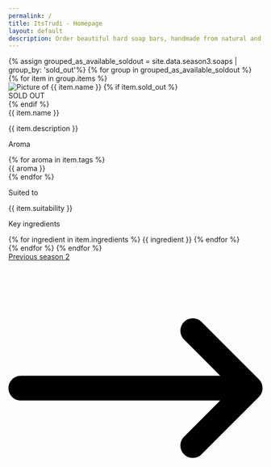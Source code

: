 ```yaml
---
permalink: /
title: ItsTrudi - Homepage
layout: default
description: Order beautiful hard soap bars, handmade from natural and vegan ingredients in Geneva, Switzerland.
---
```


<div class="flex justify-center flex-wrap p-5">
    <!-- https://stackoverflow.com/questions/45651759/is-there-a-way-to-sort-lists-in-jekyll-by-two-fields -->
    {% assign grouped_as_available_soldout = site.data.season3.soaps | group_by: 'sold_out'%}
    {% for group in grouped_as_available_soldout %}
        {% for item in group.items %}
        <div class="max-w-sm rounded overflow-hidden shadow-lg my-2 m-5 mt-12 bg-white bg-opacity-75 transition duration-500 ease-in-out transform group hover:scale-110">
            <div class="relative">
                <picture>
                    <source srcset="/assets/pictures/season3/{{ item.picture }}.webp" type="image/webp">
                    <source srcset="/assets/pictures/season3/{{ item.picture }}.jpg" type="image/jpg"> 
                    <img src="/assets/pictures/season3/{{ item.picture }}.jpg" alt="Picture of {{ item.name }}">
                </picture>
                {% if item.sold_out %}
                    <div class="absolute z-50 bottom-1 right-1 -translate-x-10 -translate-y-1/2 flex items-center text-center justify-center w-32 h-32 p-5 rounded-full bg-white group-hover:bg-green-200 text-pink-400 group-hover:text-white text-2xl font-semibold cursor-pointer duration-500 select-none">SOLD OUT</div>
                {% endif %}
            </div>
            <div class="px-6 pb-4">
                <div class="font-bold text-xl mb-1">{{ item.name }}</div>
                <div class="divide-y-2">
                    <p>{{ item.description }}</p>
                    <div>
                        <p class="text-grey-darker text-base font-semibold">Aroma</p>
                        <div class="flex flex-wrap text-grey-darker text-base items-center">
                            {% for aroma in item.tags %}
                                <div class="rounded-full bg-gray-200 p-2 m-1 text-center">{{ aroma }}</div>
                            {% endfor %}
                        </div>
                    </div>
                    <div>
                        <p class="text-grey-darker text-base font-semibold">Suited to</p>
                        <p>{{ item.suitability }}</p>
                    </div>
                    <div>
                        <p class="text-grey-darker text-base font-semibold">Key ingredients</p>
                        <div class="flex flex-wrap text-grey-darker text-base items-center">
                            {% for ingredient in item.ingredients %}
                                <span class="inline-block bg-grey-lighter rounded-full px-3 py-1 text-sm font-semibold text-grey-darker mr-2">{{ ingredient }}</span>
                            {% endfor %}
                        </div>
                    </div>
                </div>
            </div>
            </div>
        {% endfor %}
    {% endfor %}
</div>

<div class="flex justify-center">
    <a href="/season2" class="rounded-full bg-pink-100 py-4 px-6 m-1 flex items-center mb-5">
        Previous season 2
        <svg class="h-5 w-5 ml-2 fill-current" clasversion="1.1" id="Layer_1" xmlns="http://www.w3.org/2000/svg" xmlns:xlink="http://www.w3.org/1999/xlink" x="0px" y="0px"
             viewBox="-49 141 512 512" style="enable-background:new -49 141 512 512;" xml:space="preserve">
        <path id="XMLID_11_" d="M-24,422h401.645l-72.822,72.822c-9.763,9.763-9.763,25.592,0,35.355c9.763,9.764,25.593,9.762,35.355,0l115.5-115.5C460.366,409.989,463,403.63,463,397s-2.634-12.989-7.322-17.678l-115.5-115.5c-9.763-9.762-25.593-9.763-35.355,0c-9.763,9.763-9.763,25.592,0,35.355l72.822,72.822H-24c-13.808,0-25,11.193-25,25S-37.808,422-24,422z"/>
        </svg>
    </a>
</div>
